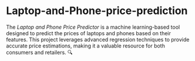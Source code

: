# Laptop-and-Phone-price-prediction
The *Laptop and Phone Price Predictor* is a machine learning-based tool designed to predict the prices of laptops and phones based on their features. This project leverages advanced regression techniques to provide accurate price estimations, making it a valuable resource for both consumers and retailers. 🔍
